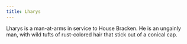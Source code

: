 ```yaml
---
title: Lharys
---
```


Lharys is a man-at-arms in service to House Bracken. He is an ungainly man, with wild tufts of rust-colored hair that stick out of a conical cap. 


